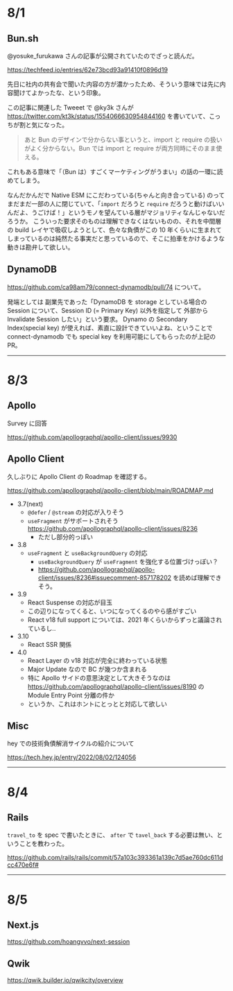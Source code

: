 # 8/1

## Bun.sh

@yosuke_furukawa さんの記事が公開されていたのでざっと読んだ。

https://techfeed.io/entries/62e73bcd93a91410f0896d19

先日に社内の共有会で聞いた内容の方が濃かったため、そういう意味では先に内容聞けてよかったな、という印象。

この記事に関連した Tweeet で @ky3k さんが https://twitter.com/kt3k/status/1554066630954844160 を書いていて、こっちが割と気になった。

> あと Bun のデザインで分からない事というと、import と require の扱いがよく分からない。Bun では import と require が両方同時にそのまま使える。

これもある意味で「（Bun は）すごくマーケティングがうまい」の話の一環に読めてしまう。

なんだかんだで Native ESM にこだわっている(ちゃんと向き合っている) のってまだまだ一部の人に閉じていて、「`import` だろうと `require` だろうと動けばいいんだよ、うごけば！」というモノを望んている層がマジョリティなんじゃないだろうか。
こういった要求そのものは理解できなくはないものの、それを中間層の build レイヤで吸収しようとして、色々な負債がこの 10 年くらいに生まれてしまっているのは純然たる事実だと思っているので、そこに拍車をかけるような動きは勘弁して欲しい。

## DynamoDB

https://github.com/ca98am79/connect-dynamodb/pull/74 について。

発端としては 副業先であった「DynamoDB を storage としている場合の Session について、Session ID (= Primary Key) 以外を指定して 外部から Invalidate Session したい」という要求。
Dynamo の Secondary Index(special key) が使えれば、素直に設計できていいよね、ということで connect-dynamodb でも special key を利用可能にしてもらったのが上記の PR。

---

# 8/3

## Apollo

Survey に回答

https://github.com/apollographql/apollo-client/issues/9930

## Apollo Client

久しぶりに Apollo Client の Roadmap を確認する。

https://github.com/apollographql/apollo-client/blob/main/ROADMAP.md

- 3.7(next)
  - `@defer` / `@stream` の対応が入りそう
  - `useFragment` がサポートされそう https://github.com/apollographql/apollo-client/issues/8236
    - ただし部分的っぽい
- 3.8
  - `useFragment` と `useBackgroundQuery` の対応
    - `useBackgroundQuery` が `useFragment` を強化する位置づけっぽい？
    - https://github.com/apollographql/apollo-client/issues/8236#issuecomment-857178202 を読めば理解できそう。
- 3.9
  - React Suspense の対応が目玉
  - この辺りになってくると、いつになってくるのやら感がすごい
  - React v18 full support については、2021 年くらいからずっと議論されているし..
- 3.10
  - React SSR 関係
- 4.0
  - React Layer の v18 対応が完全に終わっている状態
  - Major Update なので BC が幾つか含まれる
  - 特に Apollo サイドの意思決定として大きそうなのは https://github.com/apollographql/apollo-client/issues/8190 の Module Entry Point 分離の件か
  - というか、これはホントにとっとと対応して欲しい

## Misc

hey での技術負債解消サイクルの紹介について

https://tech.hey.jp/entry/2022/08/02/124056

---

# 8/4

## Rails

`travel_to` を spec で書いたときに、 `after` で `tavel_back` する必要は無い、ということを教わった。

https://github.com/rails/rails/commit/57a103c393361a139c7d5ae760dc611dcc470e6f#

---

# 8/5

## Next.js

https://github.com/hoangvvo/next-session

## Qwik

https://qwik.builder.io/qwikcity/overview
